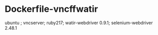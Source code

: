 # Dockerfile-vncffwatir
ubuntu ; vncserver; ruby217; watir-webdriver 0.9.1; selenium-webdriver 2.48.1
